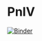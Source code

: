 # PnIV
[![Binder](https://mybinder.org/badge_logo.svg)](https://mybinder.org/v2/gh/sgfernandes/PnIVtest/HEAD)
